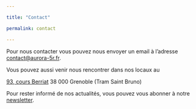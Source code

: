 ```yaml
---

title: "Contact"

permalink: contact

---
```


Pour nous contacter vous pouvez nous envoyer un email à l’adresse [contact@aurora-5r.fr](mailto:contact@aurora-5r.fr).

Vous pouvez aussi venir nous rencontrer dans nos locaux au 

[93, cours Berriat](https://www.google.com/url?q=https://www.google.com/maps/place/AuRorA-5R,%2B93%2BCours%2BBerriat,%2B38000%2BGrenoble/@45.1882748,5.7124913,17z/data%3D!4m2!3m1!1s0x478af5bb0f2895bd:0x67112db291b6a473&sa=D&ust=1611341008605000&usg=AOvVaw1rJGgtOMwLVAU_gs2NuCsv) 38 000 Grenoble (Tram Saint Bruno)

Pour rester informé de nos actualités, vous pouvez vous abonner à notre [newsletter](https://www.google.com/url?q=https://aurora-5r.fr/newsletter/&sa=D&ust=1611341008605000&usg=AOvVaw0mVpj5lN2wfWP9r7cn90uL).

